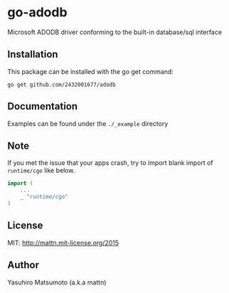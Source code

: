 # go-adodb

Microsoft ADODB driver conforming to the built-in database/sql interface

## Installation

This package can be installed with the go get command:

    go get github.com/2432001677/adodb

## Documentation

Examples can be found under the `./_example` directory

## Note

If you met the issue that your apps crash, try to import blank import of `runtime/cgo` like below.

```go
import (
    ...
    _ "runtime/cgo"
)
```

## License

MIT: http://mattn.mit-license.org/2015

## Author

Yasuhiro Matsumoto (a.k.a mattn)
